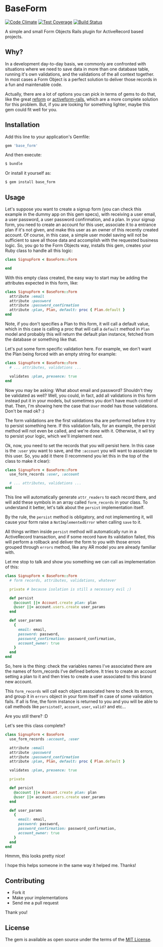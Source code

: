 # BaseForm
[![Code Climate](https://codeclimate.com/github/andrerpbts/base_form/badges/gpa.svg)](https://codeclimate.com/github/andrerpbts/base_form)
[![Test Coverage](https://codeclimate.com/github/andrerpbts/base_form/badges/coverage.svg)](https://codeclimate.com/github/andrerpbts/base_form/coverage)
[![Build Status](https://travis-ci.org/andrerpbts/base_form.svg?branch=master)](https://travis-ci.org/andrerpbts/base_form)

A simple and small Form Objects Rails plugin for ActiveRecord based projects.

## Why?
In a development day-to-day basis, we commonly are confronted with situations where we
need to save data in more than one database table, running it's own validations, and
the validations of the all context together. In most cases a Form Object is a perfect
solution to deliver those records in a fun and maintenable code.

Actually, there are a lot of options you can pick in terms of gems to do that, like the great
[reform](https://github.com/apotonick/reform) or
[activeform-rails](https://github.com/GCorbel/activeform-rails), which are a more complete
solution for this problem. But, if you are looking for something lighter, maybe this
gem could fit well for you.

## Installation
Add this line to your application's Gemfile:

```ruby
gem 'base_form'
```

And then execute:
```bash
$ bundle
```

Or install it yourself as:
```bash
$ gem install base_form
```

## Usage
Let's suppose you want to create a
signup form (you can check this example in the dummy app on this gem specs), with
receiving a user email, a user password, a user password confirmation, and a plan. In your
signup form, you need to create an account for this user, associate it to a entrance plan
if it's not given, and make this user as an owner of this recently created account. Of course,
in this case, a simple user model saving will not be sufficient to save all those data and
accomplish with the requested business logic. So, you go to the Form Objects way,
installs this gem, creates your Ruby class to handle all this logic:

```ruby
class SignupForm < BaseForm::Form

end
```

With this empty class created, the easy way to start may be adding the attributes expected
in this form, like:

```ruby
class SignupForm < BaseForm::Form
  attribute :email
  attribute :password
  attribute :password_confirmation
  attribute :plan, Plan, default: proc { Plan.default }
end
```

Note, if you don't specifies a Plan to this form, it will call a default value, which in
this case is calling a proc that will call a `default` method in `Plan` model and probably
this will return the default plan instance, fetched from the database or something like that.

Let's put some form specific validation here. For example, we don't want the Plan being forced
with an empty string for example:

```ruby
class SignupForm < BaseForm::Form
  # ... attributes, validations ...

  validates :plan, presence: true
end
```

Now you may be asking: What about email and password? Shouldn't they be validated as well?
Well, you could, in fact, add all validations in this form instead put it in your models,
but sometimes you don't have much control of that.
Then, I'm showing here the case that `User` model has those validations. Don't be mad ok? :)

The form validations are the first validations tha are performed before it try to persist
something here. If this validation fails, for an example, the persist method will not even
be called, and we're done with it. Otherwise, it wil try to persist your logic, which we'll
implement next.

Ok, now, you need to set the records that you will persist here.
In this case is the `:user` you want to save, and the `:account` you will want to associate
to this user. So, you add it there (I recommend you let this in the top of the class to make
it clear):

```ruby
class SignupForm < BaseForm::Form
  use_form_records :user, :account

  # ... attributes, validations ...
end
```

This line will automatically generate `attr_readers` to each record there, and will add these
symbols in an array called `form_records` in your class. To understand it better, let's talk
about the `persist` implementation itself.

By the rule, the `persist` method is obligatory, and not implementing it, will cause your form
raise a `NotImplementedError` when calling `save` to it.

All things written inside `persist` method will automatically run in a ActiveRecord transaction,
and if some record have its validation failed, this will perform a rollback and deliver the form
to you with those errors grouped through `errors` method, like any AR model you are already
familiar with.

Let me stop to talk and show you something we can call as implementation of this:

```ruby
class SignupForm < BaseForm::Form
  # form records, attributes, validations, whatever

  private # because isolation is still a necessary evil ;)

  def persist
    @account ||= Account.create plan: plan
    @user ||= account.users.create user_params
  end

  def user_params
    {
      email: email,
      password: password,
      password_confirmation: password_confirmation,
      account_owner: true
    }
  end
end
```

So, here is the thing: check the variables names I've associated there are the names of
form_records I've defined before. It tries to create an account setting a plan to it
and then tries to create a user associated to this brand new account.

This `form_records` will call each object associated here to check its errors,
and group it in `errors` object in your form itself in case of some validation fails.
If all is fine, the form instance is returned to you and you will be able to call
methods like `persisted?`, `account`, `user`, `valid?` and etc...

Are you still there? :D

Let's see this class complete?

```ruby
class SignupForm < BaseForm
  use_form_records :account, :user

  attribute :email
  attribute :password
  attribute :password_confirmation
  attribute :plan, Plan, default: proc { Plan.default }

  validates :plan, presence: true

  private

  def persist
    @account ||= Account.create plan: plan
    @user ||= account.users.create user_params
  end

  def user_params
    {
      email: email,
      password: password,
      password_confirmation: password_confirmation,
      account_owner: true
    }
  end
end
```

Hmmm, this looks pretty nice!

I hope this helps someone in the same way it helped me. Thanks!

## Contributing
- Fork it
- Make your implementations
- Send me a pull request

Thank you!

## License
The gem is available as open source under the terms of the [MIT License](http://opensource.org/licenses/MIT).

